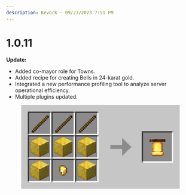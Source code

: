 ```yaml
---
description: Kevork — 09/23/2023 7:51 PM
---
```


# 1.0.11

**Update:**

* Added co-mayor role for Towns.
* Added recipe for creating Bells in 24-karat gold.
* Integrated a new performance profiling tool to analyze server operational efficiency.
* Multiple plugins updated.



<figure><img src="../../.gitbook/assets/image (10).png" alt=""><figcaption></figcaption></figure>
